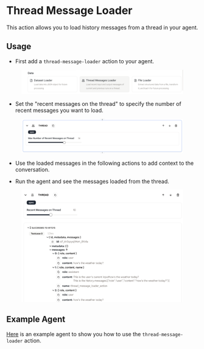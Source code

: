 # Thread Message Loader

This action allows you to load history messages from a thread in your agent.

## Usage

* First add a `thread-message-loader` action to your agent.

<figure>
  <img src="../../../../images/thread-1.png" />
</figure>

* Set the "recent messages on the thread" to specify the number of recent messages you want to load.

<figure>
  <img src="../../../../images/thread-2.png" />
</figure>

* Use the loaded messages in the following actions to add context to the conversation.

* Run the agent and see the messages loaded from the thread.

<figure>
  <img src="../../../../images/thread-3.png" />
</figure>

## Example Agent

[Here](https://rebyte.ai/p/21b2295005587a5375d8/callable/c6b378f9c462ebbe60a8/editor) is an example agent to show you how to use the `thread-message-loader` action.